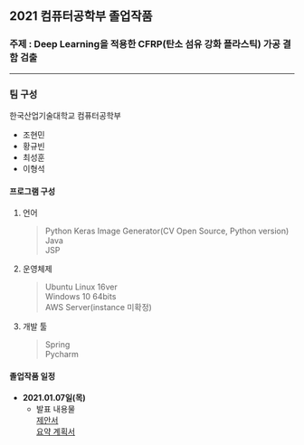 ## 2021 컴퓨터공학부 졸업작품   
### 주제 : Deep Learning을 적용한 CFRP(탄소 섬유 강화 플라스틱) 가공 결함 검출   

***   

### 팀 구성   
  한국산업기술대학교 컴퓨터공학부   
  - 조현민   
  - 황규빈   
  - 최성훈   
  - 이형석   

#### 프로그램 구성   
  1. 언어   
      > Python Keras Image Generator(CV Open Source, Python version)   
      > Java   
      > JSP   

  2. 운영체제   
      > Ubuntu Linux 16ver   
      > Windows 10 64bits   
      > AWS Server(instance 미확정)   

  3. 개발 툴   
      > Spring   
      > Pycharm   

#### 졸업작품 일정   
  - **2021.01.07일(목)**   
      - 발표 내용물   
      [제안서](https://github.com/kpuce2021/Hyeongdori/blob/master/1%EC%B0%A8/%ED%8C%80%ED%98%95%EB%8F%8C%EC%9D%B4_1%EC%B0%A8%EC%A0%9C%EC%95%88%EC%84%9C.pptx)   
      [요약 계획서](https://github.com/kpuce2021/Hyeongdori/blob/master/1%EC%B0%A8/%ED%8C%80%ED%98%95%EB%8F%8C%EC%9D%B4_%EC%A2%85%ED%95%A9%EC%84%A4%EA%B3%84_%EA%B3%84%ED%9A%8D%EC%84%9C.hwp)   

